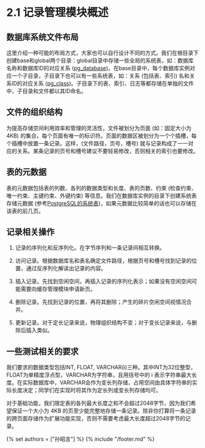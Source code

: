 # 2.1 记录管理模块概述

## 数据库系统文件布局
这里介绍一种可能的布局方式，大家也可以自行设计不同的方式。我们在根目录下创建base和global两个目录：global目录中存储一些全局的系统表，如：数据库名称和数据库ID的对应关系 ([pg_database](http://www.postgres.cn/docs/9.3/catalog-pg-database.html))。在base目录中，每个数据库实例对应一个子目录，子目录下也可以有一些系统表，如：关系 (包括表、索引) 名和关系ID的对应关系 ([pg_class](http://www.postgres.cn/docs/9.3/catalog-pg-class.html))。子目录下的表、索引、日志等都存储在单独的文件中，子目录和文件都以其ID命名。

## 文件的组织结构
为提高存储空间利用效率和管理的灵活性，文件被划分为页面 (如：固定大小为4KB) 的集合，每个页面有唯一的标识符。页面的数据区被划分为一个个插槽，每个插槽中放置一条记录。这样，(文件路径，页号，槽号) 就与记录构成了一一对应的关系。某条记录的页号和槽号建议不要轻易修改，否则相关的索引也要修改。

## 表的元数据
表的元数据包括表的列数、各列的数据类型和长度、表的页数、约束 (检查约束、唯一约束、主键约束、外键约束) 等信息。我们在数据库实例的目录下创建系统表存储元数据 (参考[PostgreSQL的系统表](http://www.postgres.cn/docs/9.3/catalogs-overview.html))，如果元数据比较简单的话也可以存储在该表的前几页。

## 记录相关操作
1. 记录的序列化和反序列化。在字节序列和一条记录间相互转换。

2. 访问记录。根据数据库名和表名确定文件路径，根据页号和槽号找到记录的位置，通过反序列化解读出记录的内容。

3. 插入记录。先找到空闲空间，再插入记录的序列化表示；如果没有空闲空间可能需要向缓存管理模块申请新页。

4. 删除记录。先找到记录的位置，再将其删除；产生的碎片空闲空间视情况合并。

5. 更新记录。对于定长记录来说，物理组织结构不变；对于变长记录来说，与删除后插入类似。

## 一些测试相关的要求
我们要求的数据类型包括INT, FLOAT, VARCHAR(i)三种。其中INT为32位整型，FLOAT为单精度浮点型，VARCHAR为字符串，且用括号中的 i 表示字符串最大长度。在实际数据库中，VARCHAR会作为变长列存储，占用空间由具体字符串的实际长度决定；同学们在实现时将其作为定长列或变长列存储均可。

对于基础功能，我们限定表的各列最大长度之和不会超过2048字节，因为我们希望保证一个大小为 4KB 的页至少能完整地存储一条记录。除非你打算将一条记录的跨页面存储作为扩展功能实现，否则不需要考虑最大长度超过2048字节的记录。

{% set authors = ["孙昭言"] %}
{% include "/footer.md" %}
